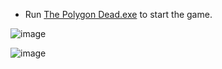 - Run [The Polygon Dead.exe](Builds/The%20Polygon%20Dead.exe) to start the game.

![image](https://github.com/user-attachments/assets/984c07bd-2b09-4859-b64c-f78aa56bddc1)

![image](https://github.com/user-attachments/assets/dcbc3d2b-670b-400e-a848-57f2a8b79c50)
